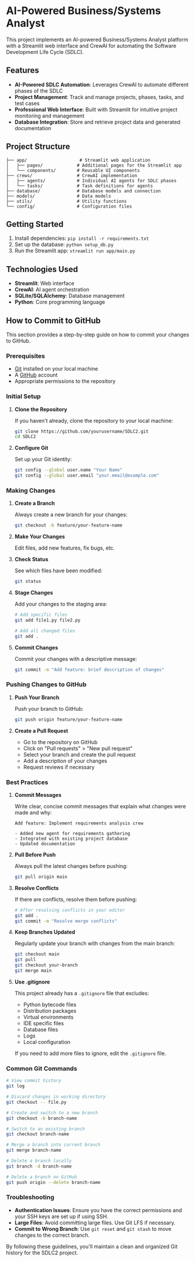 # AI-Powered Business/Systems Analyst

This project implements an AI-powered Business/Systems Analyst platform with a Streamlit web interface and CrewAI for automating the Software Development Life Cycle (SDLC).

## Features

- **AI-Powered SDLC Automation**: Leverages CrewAI to automate different phases of the SDLC
- **Project Management**: Track and manage projects, phases, tasks, and test cases
- **Professional Web Interface**: Built with Streamlit for intuitive project monitoring and management
- **Database Integration**: Store and retrieve project data and generated documentation

## Project Structure

```
├── app/                    # Streamlit web application
│   ├── pages/             # Additional pages for the Streamlit app
│   └── components/        # Reusable UI components
├── crews/                 # CrewAI implementation
│   ├── agents/            # Individual AI agents for SDLC phases
│   └── tasks/             # Task definitions for agents
├── database/              # Database models and connection
├── models/                # Data models
├── utils/                 # Utility functions
└── config/                # Configuration files
```

## Getting Started

1. Install dependencies: `pip install -r requirements.txt`
2. Set up the database: `python setup_db.py`
3. Run the Streamlit app: `streamlit run app/main.py`

## Technologies Used

- **Streamlit**: Web interface
- **CrewAI**: AI agent orchestration
- **SQLite/SQLAlchemy**: Database management
- **Python**: Core programming language

## How to Commit to GitHub

This section provides a step-by-step guide on how to commit your changes to GitHub.

### Prerequisites

- [Git](https://git-scm.com/downloads) installed on your local machine
- A [GitHub](https://github.com/) account
- Appropriate permissions to the repository

### Initial Setup

1. **Clone the Repository**
   
   If you haven't already, clone the repository to your local machine:
   ```bash
   git clone https://github.com/yourusername/SDLC2.git
   cd SDLC2
   ```

2. **Configure Git**
   
   Set up your Git identity:
   ```bash
   git config --global user.name "Your Name"
   git config --global user.email "your.email@example.com"
   ```

### Making Changes

1. **Create a Branch**
   
   Always create a new branch for your changes:
   ```bash
   git checkout -b feature/your-feature-name
   ```

2. **Make Your Changes**
   
   Edit files, add new features, fix bugs, etc.

3. **Check Status**
   
   See which files have been modified:
   ```bash
   git status
   ```

4. **Stage Changes**
   
   Add your changes to the staging area:
   ```bash
   # Add specific files
   git add file1.py file2.py
   
   # Add all changed files
   git add .
   ```

5. **Commit Changes**
   
   Commit your changes with a descriptive message:
   ```bash
   git commit -m "Add feature: brief description of changes"
   ```

### Pushing Changes to GitHub

1. **Push Your Branch**
   
   Push your branch to GitHub:
   ```bash
   git push origin feature/your-feature-name
   ```

2. **Create a Pull Request**
   
   - Go to the repository on GitHub
   - Click on "Pull requests" > "New pull request"
   - Select your branch and create the pull request
   - Add a description of your changes
   - Request reviews if necessary

### Best Practices

1. **Commit Messages**
   
   Write clear, concise commit messages that explain what changes were made and why:
   ```
   Add feature: Implement requirements analysis crew
   
   - Added new agent for requirements gathering
   - Integrated with existing project database
   - Updated documentation
   ```

2. **Pull Before Push**
   
   Always pull the latest changes before pushing:
   ```bash
   git pull origin main
   ```

3. **Resolve Conflicts**
   
   If there are conflicts, resolve them before pushing:
   ```bash
   # After resolving conflicts in your editor
   git add .
   git commit -m "Resolve merge conflicts"
   ```

4. **Keep Branches Updated**
   
   Regularly update your branch with changes from the main branch:
   ```bash
   git checkout main
   git pull
   git checkout your-branch
   git merge main
   ```

5. **Use .gitignore**
   
   This project already has a `.gitignore` file that excludes:
   - Python bytecode files
   - Distribution packages
   - Virtual environments
   - IDE specific files
   - Database files
   - Logs
   - Local configuration
   
   If you need to add more files to ignore, edit the `.gitignore` file.

### Common Git Commands

```bash
# View commit history
git log

# Discard changes in working directory
git checkout -- file.py

# Create and switch to a new branch
git checkout -b branch-name

# Switch to an existing branch
git checkout branch-name

# Merge a branch into current branch
git merge branch-name

# Delete a branch locally
git branch -d branch-name

# Delete a branch on GitHub
git push origin --delete branch-name
```

### Troubleshooting

- **Authentication Issues**: Ensure you have the correct permissions and your SSH keys are set up if using SSH.
- **Large Files**: Avoid committing large files. Use Git LFS if necessary.
- **Commit to Wrong Branch**: Use `git reset` and `git stash` to move changes to the correct branch.

By following these guidelines, you'll maintain a clean and organized Git history for the SDLC2 project.